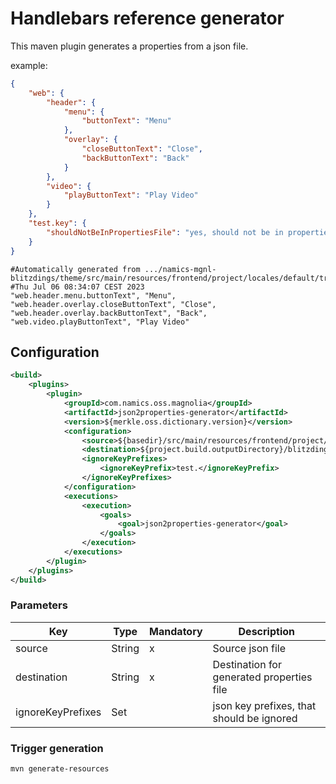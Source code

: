 # Handlebars reference generator
This maven plugin generates a properties from a json file.

example:
```json
{
	"web": {
		"header": {
			"menu": {
				"buttonText": "Menu"
			},
			"overlay": {
				"closeButtonText": "Close",
				"backButtonText": "Back"
			}
		},
		"video": {
			"playButtonText": "Play Video"
		}
	},
	"test.key": {
		"shouldNotBeInPropertiesFile": "yes, should not be in properties file"
	}
}
```
```properties
#Automatically generated from .../namics-mgnl-blitzdings/theme/src/main/resources/frontend/project/locales/default/translation.json!
#Thu Jul 06 08:34:07 CEST 2023
"web.header.menu.buttonText", "Menu",
"web.header.overlay.closeButtonText", "Close",
"web.header.overlay.backButtonText", "Back",
"web.video.playButtonText", "Play Video"
```

## Configuration 
```xml
<build>
	<plugins>
		<plugin>
			<groupId>com.namics.oss.magnolia</groupId>
			<artifactId>json2properties-generator</artifactId>
			<version>${merkle.oss.dictionary.version}</version>
			<configuration>
				<source>${basedir}/src/main/resources/frontend/project/locales/default/translation.json</source>
				<destination>${project.build.outputDirectory}/blitzdings-web-theme/i18n/fe-generated-dictionary-messages.properties</destination>
				<ignoreKeyPrefixes>
					<ignoreKeyPrefix>test.</ignoreKeyPrefix>
				</ignoreKeyPrefixes>
			</configuration>
			<executions>
				<execution>
					<goals>
						<goal>json2properties-generator</goal>
					</goals>
				</execution>
			</executions>
		</plugin>
	</plugins>
</build>
```

### Parameters

| Key                | Type         | Mandatory | Description                                                                                                                                           
|--------------------|--------------|-----------|-------------------------------------------------------------------------------------------------------------------------------------------------------
| source             | String       | x         | Source json file                                                                                                                 
| destination        | String       | x         | Destination for generated properties file                  
| ignoreKeyPrefixes  | Set<String>	| 	        | json key prefixes, that should be ignored          

### Trigger generation
```shell
mvn generate-resources
```